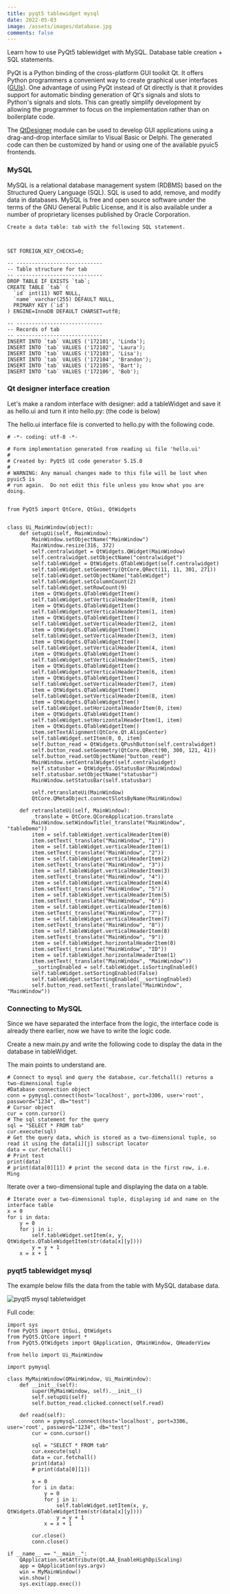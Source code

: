 ```yaml
---
title: pyqt5 tablewidget mysql
date: 2022-05-03
image: /assets/images/database.jpg
comments: false
---
```

Learn how to use PyQt5 tablewidget with MySQL. Database table creation + SQL statements. 

PyQt is a Python binding of the cross-platform GUI toolkit Qt. It offers Python programmers a convenient way to create graphical user interfaces ([GUIs](https://www.python-me.org/a-brief-introduction-to-pyqt)). One advantage of using PyQt instead of Qt directly is that it provides support for automatic binding generation of Qt's signals and slots to Python's signals and slots. This can greatly simplify development by allowing the programmer to focus on the implementation rather than on boilerplate code.

The [QtDesigner](https://oneminutepython.com/pyqt5-designer) module can be used to develop GUI applications using a drag-and-drop interface similar to Visual Basic or Delphi. The generated code can then be customized by hand or using one of the available pyuic5 frontends.

### MySQL

MySQL is a relational database management system (RDBMS) based on the Structured Query Language (SQL). SQL is used to add, remove, and modify data in databases. MySQL is free and open source software under the terms of the GNU General Public License, and it is also available under a number of proprietary licenses published by Oracle Corporation.

```
Create a data table: tab with the following SQL statement.



SET FOREIGN_KEY_CHECKS=0;

-- ----------------------------
-- Table structure for tab
-- ----------------------------
DROP TABLE IF EXISTS `tab`;
CREATE TABLE `tab` (
  `id` int(11) NOT NULL,
  `name` varchar(255) DEFAULT NULL,
  PRIMARY KEY (`id`)
) ENGINE=InnoDB DEFAULT CHARSET=utf8;

-- ----------------------------
-- Records of tab
-- ----------------------------
INSERT INTO `tab` VALUES ('172101', 'Linda');
INSERT INTO `tab` VALUES ('172102', 'Laura');
INSERT INTO `tab` VALUES ('172103', 'Lisa');
INSERT INTO `tab` VALUES ('172104', 'Brandon');
INSERT INTO `tab` VALUES ('172105', 'Bart');
INSERT INTO `tab` VALUES ('172106', 'Bob');
```

### Qt designer interface creation

Let's make a random interface with designer: add a tableWidget and save it as hello.ui and turn it into hello.py: (the code is below)

The hello.ui interface file is converted to hello.py with the following code.

```
# -*- coding: utf-8 -*-

# Form implementation generated from reading ui file 'hello.ui'
#
# Created by: PyQt5 UI code generator 5.15.0
#
# WARNING: Any manual changes made to this file will be lost when pyuic5 is
# run again.  Do not edit this file unless you know what you are doing.


from PyQt5 import QtCore, QtGui, QtWidgets


class Ui_MainWindow(object):
    def setupUi(self, MainWindow):
        MainWindow.setObjectName("MainWindow")
        MainWindow.resize(316, 372)
        self.centralwidget = QtWidgets.QWidget(MainWindow)
        self.centralwidget.setObjectName("centralwidget")
        self.tableWidget = QtWidgets.QTableWidget(self.centralwidget)
        self.tableWidget.setGeometry(QtCore.QRect(11, 11, 301, 271))
        self.tableWidget.setObjectName("tableWidget")
        self.tableWidget.setColumnCount(2)
        self.tableWidget.setRowCount(9)
        item = QtWidgets.QTableWidgetItem()
        self.tableWidget.setVerticalHeaderItem(0, item)
        item = QtWidgets.QTableWidgetItem()
        self.tableWidget.setVerticalHeaderItem(1, item)
        item = QtWidgets.QTableWidgetItem()
        self.tableWidget.setVerticalHeaderItem(2, item)
        item = QtWidgets.QTableWidgetItem()
        self.tableWidget.setVerticalHeaderItem(3, item)
        item = QtWidgets.QTableWidgetItem()
        self.tableWidget.setVerticalHeaderItem(4, item)
        item = QtWidgets.QTableWidgetItem()
        self.tableWidget.setVerticalHeaderItem(5, item)
        item = QtWidgets.QTableWidgetItem()
        self.tableWidget.setVerticalHeaderItem(6, item)
        item = QtWidgets.QTableWidgetItem()
        self.tableWidget.setVerticalHeaderItem(7, item)
        item = QtWidgets.QTableWidgetItem()
        self.tableWidget.setVerticalHeaderItem(8, item)
        item = QtWidgets.QTableWidgetItem()
        self.tableWidget.setHorizontalHeaderItem(0, item)
        item = QtWidgets.QTableWidgetItem()
        self.tableWidget.setHorizontalHeaderItem(1, item)
        item = QtWidgets.QTableWidgetItem()
        item.setTextAlignment(QtCore.Qt.AlignCenter)
        self.tableWidget.setItem(0, 0, item)
        self.button_read = QtWidgets.QPushButton(self.centralwidget)
        self.button_read.setGeometry(QtCore.QRect(90, 300, 121, 41))
        self.button_read.setObjectName("button_read")
        MainWindow.setCentralWidget(self.centralwidget)
        self.statusbar = QtWidgets.QStatusBar(MainWindow)
        self.statusbar.setObjectName("statusbar")
        MainWindow.setStatusBar(self.statusbar)

        self.retranslateUi(MainWindow)
        QtCore.QMetaObject.connectSlotsByName(MainWindow)

    def retranslateUi(self, MainWindow):
        _translate = QtCore.QCoreApplication.translate
        MainWindow.setWindowTitle(_translate("MainWindow", "tableDemo"))
        item = self.tableWidget.verticalHeaderItem(0)
        item.setText(_translate("MainWindow", "1"))
        item = self.tableWidget.verticalHeaderItem(1)
        item.setText(_translate("MainWindow", "2"))
        item = self.tableWidget.verticalHeaderItem(2)
        item.setText(_translate("MainWindow", "3"))
        item = self.tableWidget.verticalHeaderItem(3)
        item.setText(_translate("MainWindow", "4"))
        item = self.tableWidget.verticalHeaderItem(4)
        item.setText(_translate("MainWindow", "5"))
        item = self.tableWidget.verticalHeaderItem(5)
        item.setText(_translate("MainWindow", "6"))
        item = self.tableWidget.verticalHeaderItem(6)
        item.setText(_translate("MainWindow", "7"))
        item = self.tableWidget.verticalHeaderItem(7)
        item.setText(_translate("MainWindow", "8"))
        item = self.tableWidget.verticalHeaderItem(8)
        item.setText(_translate("MainWindow", "9"))
        item = self.tableWidget.horizontalHeaderItem(0)
        item.setText(_translate("MainWindow", "ID"))
        item = self.tableWidget.horizontalHeaderItem(1)
        item.setText(_translate("MainWindow", "MainWindow"))
        __sortingEnabled = self.tableWidget.isSortingEnabled()
        self.tableWidget.setSortingEnabled(False)
        self.tableWidget.setSortingEnabled(__sortingEnabled)
        self.button_read.setText(_translate("MainWindow", "MainWindow"))
```

### Connecting to MySQL

Since we have separated the interface from the logic, the interface code is already there earlier, now we have to write the logic code.

Create a new main.py and write the following code to display the data in the database in tableWidget.

The main points to understand are.

```
# Connect to mysql and query the database, cur.fetchall() returns a two-dimensional tuple
#Database connection object
conn = pymysql.connect(host='localhost', port=3306, user='root', password="1234", db="test")
# Cursor object
cur = conn.cursor()
# The sql statement for the query
sql = "SELECT * FROM tab"
cur.execute(sql)
# Get the query data, which is stored as a two-dimensional tuple, so read it using the data[i][j] subscript locator
data = cur.fetchall()
# Print test
print(data)
# print(data[0][1]) # print the second data in the first row, i.e. Ming
```

Iterate over a two-dimensional tuple and displaying the data on a table.

```
# Iterate over a two-dimensional tuple, displaying id and name on the interface table
x = 0
for i in data:
    y = 0
    for j in i:
        self.tableWidget.setItem(x, y, QtWidgets.QTableWidgetItem(str(data[x][y])))
        y = y + 1
    x = x + 1
```

### pyqt5 tablewidget mysql

The example below fills the data from the table with MySQL database data.

![pyqt5 mysql tabletwidget](/assets/images/pyqt5-mysql-tablewidget.png)

Full code:

```
import sys
from PyQt5 import QtGui, QtWidgets
from PyQt5.QtCore import *
from PyQt5.QtWidgets import QApplication, QMainWindow, QHeaderView

from hello import Ui_MainWindow

import pymysql

class MyMainWindow(QMainWindow, Ui_MainWindow):
    def __init__(self):
        super(MyMainWindow, self).__init__()
        self.setupUi(self)
        self.button_read.clicked.connect(self.read)

    def read(self):
        conn = pymysql.connect(host='localhost', port=3306, user='root', password="1234", db="test")
        cur = conn.cursor()
        
        sql = "SELECT * FROM tab"
        cur.execute(sql)
        data = cur.fetchall()
        print(data)
        # print(data[0][1]) 

        x = 0
        for i in data:
            y = 0
            for j in i:
                self.tableWidget.setItem(x, y, QtWidgets.QTableWidgetItem(str(data[x][y])))
                y = y + 1
            x = x + 1

        cur.close()
        conn.close()

if __name__ == "__main__":
    QApplication.setAttribute(Qt.AA_EnableHighDpiScaling)
    app = QApplication(sys.argv)
    win = MyMainWindow()
    win.show()
    sys.exit(app.exec())
```
